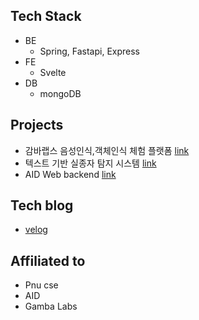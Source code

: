 ## Tech Stack
- BE
  - Spring, Fastapi, Express
- FE
  - Svelte
- DB
  - mongoDB
  
## Projects
- 감바랩스 음성인식,객체인식 체험 플랫폼 [link](https://github.com/jmk445/gamba-trainer.git)
- 텍스트 기반 실종자 탐지 시스템 [link](https://github.com/jmk445/missing-person-detector-backend.git)
- AID Web backend [link](https://github.com/jmk445/AID_WEB.git)

## Tech blog
- [velog](https://velog.io/@jmk445)

## Affiliated to
- Pnu cse
- AID 
- Gamba Labs



  

  
<!--
**jmk445/jmk445** is a ✨ _special_ ✨ repository because its `README.md` (this file) appears on your GitHub profile.

Here are some ideas to get you started:

- 🔭 I’m currently working on ...

- 👯 I’m looking to collaborate on ...
- 🤔 I’m looking for help with ...
- 💬 Ask me about ...
- 📫 How to reach me: ...
- 😄 Pronouns: ...
- ⚡ Fun fact: ...
-->

